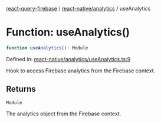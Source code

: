 [react-query-firebase](../../../modules.md) / [react-native/analytics](../index.md) / useAnalytics

# Function: useAnalytics()

```ts
function useAnalytics(): Module
```

Defined in: [react-native/analytics/useAnalytics.ts:9](https://github.com/vpishuk/react-query-firebase/blob/10e2945f75363a784c3dfc0e90b9f7a489dcc848/react-native/analytics/useAnalytics.ts#L9)

Hook to access Firebase analytics from the Firebase context.

## Returns

`Module`

The analytics object from the Firebase context.
